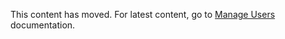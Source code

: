 This content has moved. For latest content, go to [Manage Users](manage-users) documentation.
<!--# Onboard Users

To onboard users, you must log in to the [TechBiz portal](https://portal.techbiz.suite.gov.sg/). 

You can complete following activities:
- Invite users
- Approve new users

For more information, refer to the [TechBiz documentation](https://docs.developer.tech.gov.sg/docs/techbiz-documentation/invite-users)

### What's Next
- [Create Project](manage-projects)

### Related Topics
- [Manage Users](manage-users)

-->

<!--
This section describes the following:
- [Invite users](#invite-users)
- [Register account](#register-account)
- [Approve new users](#approve-new-users)



## Invite users
Subscription Admin (SA) and Project Admin (PA) can invite and add users to the subscription. 

> **Important:** Only SA can add a user as PA to their SHIP-HATS projects.

### To invite users

1. Log in to the [SHIP-HATS portal](https://portal.ship.gov.sg/).  
   Make sure that you are in the required account. If needed, refer to [Switch account](manage-account).

1. From the side menu, click **Users > Invite Users**.  
   
1. Click **Generate new link**. 

   By default, a new invitation link has a 14 days expiry date.  Whenever you invite new users, the same link will be displayed with the remaining expiry date until it expires. 
   
   In the example below, SA invites a new user to SHIP-HATS. As the invite was created 2 days earlier, the link is valid for the next 12 days.

1. Click **Email me** to send this link with the expiry date to your SHIP-HATS registered email address, and then forward it to the intended users so that they can provide required information in the **Invitation Form**.  

   Alternatively, click the copy icon to copy and share the invite link with intended users. Make sure to inform the users about the expiry date of this link.

## Register account
As a user, you will receive an invitation email with a link to onboard to SHIP-HATS portal upon successful approval. 

Access the link via the onboarding email and perform the following steps based on the account that you want to create. 
-->
<!-- tabs:start -->


<!--### **Public officer**

### To register an account for a public officer

1. In the Invitation form, select the role as **Public Officer**. 

1. Enter the following details, and then click **Submit**.  

   |Field|Description|
   |---|---|
   |**First Name**| Enter first name of the user.
   |**Last Name**| Enter last name of the user.
   |**Public Service Email Address**| Enter official email address of the user.
   |**Require SEED Account**| Select this checkbox if the user requires a SEED account. This account is required only for a user who is actively involved in development work on a non-GSIB device. For more information, refer to the [SEED](https://docs.developer.tech.gov.sg/docs/security-suite-for-engineering-endpoint-devices/#/) documentation.     

### **Vendor**

### To register an account for a vendor

1. In the Invitation form, select the role as **Vendor**.  

1. Enter the following details, and then click **Submit**.  

   |Field|Description|
   |---|---|
   |**First Name**| Enter first name of the user.
   |**Last Name**| Enter last name  of the user.
   |**Company Email Address**| Enter email address of the user. 
   |**Mobile Number**| Enter mobile number of the user.
   | **Organisation**| Enter organisation name of the user. 
   | **Department** |Enter department name of the user.
   | **Require SEED Account**| Select this checkbox if the user require a SEED account. This account is required only for users who are actively involved in development work on a non-GSIB device. For more information, refer to the [SEED](https://docs.developer.tech.gov.sg/docs/security-suite-for-engineering-endpoint-devices/#/) documentation.  
-->   

<!-- tabs:end -->


<!--## Approve new users
After a user submits the completed SHIP-HATS **Invitation Form**, Subscription Admin (SA) and Project Admin (PA) will be notified by an email to approve the user registration.

### To approve new user registration
1. Log in to the [SHIP-HATS portal](https://portal.ship.gov.sg/).  
   Make sure that you are in the required account. If needed, refer to [Switch account](manage-account).

   If there is a pending user approval task for you, it will be displayed in the **ALERTS** section.  

1. Click **View** corresponding to that alert. You will be directed to the **Pending Approval** section.

   >**Tip:** Alternatively, from the side menu, click **Users** > **All Users**. 
   
   If there is a pending user approval task, the **Pending** section will display the number of users pending approval. Here, you can view the users that are pending your approval along with their email address.  
    
   Only email addresses that are included in our approved list will be approved. If the user provides an email address that is not included in our approved list, in the SHIP-HATS portal when approving the user, you will see a message indicating that this domain will require to be included in TechPass. As necessary, you may select the **Proceed to whitelist domain** option to raise a service request. 
   
1. Click **Approve** corresponding to the user.

1. In **Grant user access for:**, you can choose tools for which you want to provide access. Following options are available:
   
   |Field|Description|
   |---|---|
   |**CI tools**| Select this option if the user is required to have access to Jira, Confluence, Bitbucket, Bamboo, pCloudy, SonarQube, Fortify SCA & WebInspect, Fortify on Demand, and Prisma Cloud services.
   |**SonaType tools**| Select this option if the user is required to have access to Nexus IQ and Nexus Repo scan services.  

1. Click **Confirm**.  
This user is now approved as SHIP-HATS user under this account.

   >**Note:** Irrespective of agencies, individuals approved as SHIP-HATS users can be added to any SHIP-HATS project and will be billed under the account that initially approved them.  

-->

